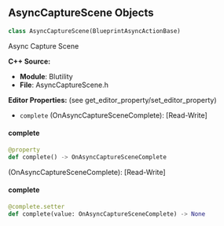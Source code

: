 ## AsyncCaptureScene Objects

```python
class AsyncCaptureScene(BlueprintAsyncActionBase)
```

Async Capture Scene

**C++ Source:**

- **Module**: Blutility
- **File**: AsyncCaptureScene.h

**Editor Properties:** (see get_editor_property/set_editor_property)

- ``complete`` (OnAsyncCaptureSceneComplete):  [Read-Write]

<a id="unreal.AsyncCaptureScene.complete"></a>

#### complete

```python
@property
def complete() -> OnAsyncCaptureSceneComplete
```

(OnAsyncCaptureSceneComplete):  [Read-Write]

<a id="unreal.AsyncCaptureScene.complete"></a>

#### complete

```python
@complete.setter
def complete(value: OnAsyncCaptureSceneComplete) -> None
```

<a id="unreal.AsyncImageExport"></a>